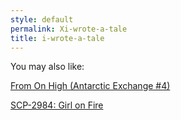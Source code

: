 ```yaml
---
style: default
permalink: Xi-wrote-a-tale
title: i-wrote-a-tale
---
```

You may also like:

[From On High (Antarctic Exchange #4)](http://scp-wiki.net/from-on-high)

[SCP-2984: Girl on Fire](http://scp-wiki.net/scp-2984)
